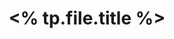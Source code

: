 ---
title: <% tp.file.title %>
creation date: <% tp.file.creation_date() %> 
modification date: <% tp.file.last_modified_date("dddd Do MMMM YYYY HH:mm:ss") %>
tags:
- <%tp.file.cursor(1)%>
---